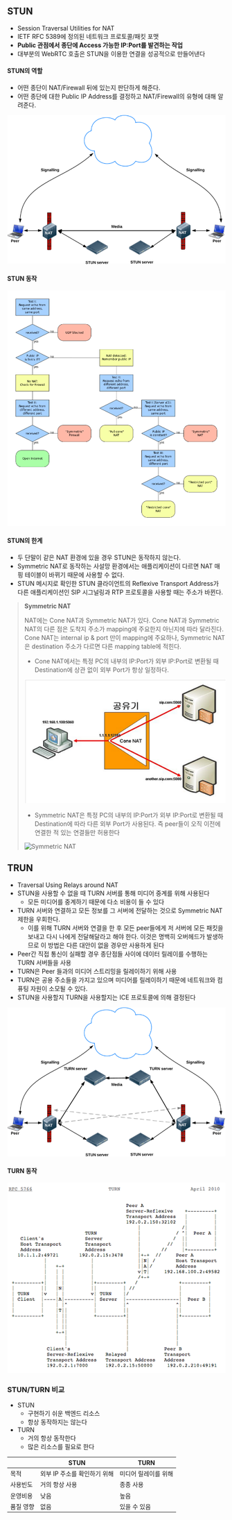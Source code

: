 ## STUN

- Session Traversal Utilities for NAT
- IETF RFC 5389에 정의된 네트워크 프로토콜/패킷 포맷
- **Public 관점에서 종단에 Access 가능한 IP:Port를 발견하는 작업**
- 대부분의 WebRTC 호출은 STUN을 이용한 연결을 성공적으로 만들어낸다

#### STUN의 역할

- 어떤 종단이 NAT/Firewall 뒤에 있는지 판단하게 해준다.
- 어떤 종단에 대한 Public IP Address를 결정하고 NAT/Firewall의 유형에 대해 알려준다.

![STUN](./images/02_1.png)


#### STUN 동작

![STUN 동작](./images/02_2.png)

#### STUN의 한계

- 두 단말이 같은 NAT 환경에 있을 경우 STUN은 동작하지 않는다.
- Symmetric NAT로 동작하는 사설망 환경에서는 애플리케이션이 다르면 NAT 매핑 테이블이 바뀌기 때문에 사용할 수 없다.
- STUN 메시지로 확인한 STUN 클라이언트의 Reflexive Transport Address가 다른 애플리케이션인 SIP 시그널링과 RTP 프로토콜을 사용할 때는 주소가 바뀐다.



> **Symmetric NAT**
>
> NAT에는 Cone NAT과 Symmetric NAT가 있다. Cone NAT과 Symmetric NAT의 다른 점은 도착지 주소가 mapping에 주요한지 아닌지에 따라 달라진다. Cone NAT는 internal ip & port 만이 mapping에 주요하나, Symmetric NAT은 destination 주소가 다르면 다른 mapping table에 적힌다.
>
> - Cone NAT에서는 특정 PC의 내부의 IP:Port가 외부 IP:Port로 변환될 때 Destination에 상관 없이 외부 Port가 항상 일정하다.
>
> ![Cone NAT](./images/02_3.png)
>
> - Symmetric NAT은 특정 PC의 내부의 IP:Port가 외부 IP:Port로 변환될 때 Destination에 따라 다른 외부 Port가 사용된다. 즉 peer들이 오직 이전에 연결한 적 있는 연결들만 허용한다
>
> ![Symmetric NAT](//images/02_4.png)


## TRUN

- Traversal Using Relays around NAT
- STUN을 사용할 수 없을 때 TURN 서버를 통해 미디어 중계를 위해 사용된다
  - 모든 미디어를 중계하기 때문에 다소 비용이 들 수 있다
- TURN 서버와 연결하고 모든 정보를 그 서버에 전달하는 것으로 Symmetric NAT 제한을 우회한다.
  - 이를 위해 TURN 서버와 연결을 한 후 모든 peer들에게 저 서버에 모든 패킷을 보내고 다시 나에게 전달해달라고 해야 한다. 이것은 명백히 오버헤드가 발생하므로 이 방법은 다른 대안이 없을 경우만 사용하게 된다
- Peer간 직접 통신이 실패할 경우 종단점들 사이에 데이터 릴레이를 수행하는 TURN 서버들을 사용
- TURN은 Peer 들과의 미디어 스트리밍을 릴레이하기 위해 사용
- TURN은 공용 주소들을 가지고 있으며 미디어를 릴레이하기 때문에 네트워크와 컴퓨팅 자원이 소모될 수 있다.
- STUN을 사용할지 TURN을 사용할지는 ICE 프로토콜에 의해 결정된다

![TURN](./images/03_1.png)



#### TURN 동작

![TURN 동작](./images/03_2.png)



### STUN/TURN 비교

- STUN
  - 구현하기 쉬운 백엔드 리소스
  - 항상 동작하지는 않는다
- TURN
  - 거의 항상 동작한다
  - 많은 리소스를 필요로 한다

||STUN|TURN|
|---|---|---|
|목적|외부 IP 주소를 확인하기 위해|미디어 릴레이를 위해|
|사용빈도|거의 항상 사용|종종 사용|
|운영비용|낮음|높음|
|품질 영향|없음|있을 수 있음|
